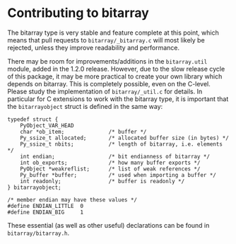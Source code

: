 Contributing to bitarray
========================

The bitarray type is very stable and feature complete at this point,
which means that pull requests to `bitarray/_bitarray.c` will most likely
be rejected, unless they improve readability and performance.

There may be room for improvements/additions in the `bitarray.util` module,
added in the 1.2.0 release.  However, due to the slow release cycle of this
package, it may be more practical to create your own library which depends
on bitarray.  This is completely possible, even on the C-level.  Please
study the implementation of `bitarray/_util.c` for details.  In particular for
C extensions to work with the bitarray type, it is important that
the `bitarrayobject` struct is defined in the same way:

    typedef struct {
        PyObject_VAR_HEAD
        char *ob_item;              /* buffer */
        Py_ssize_t allocated;       /* allocated buffer size (in bytes) */
        Py_ssize_t nbits;           /* length of bitarray, i.e. elements */
        int endian;                 /* bit endianness of bitarray */
        int ob_exports;             /* how many buffer exports */
        PyObject *weakreflist;      /* list of weak references */
        Py_buffer *buffer;          /* used when importing a buffer */
        int readonly;               /* buffer is readonly */
    } bitarrayobject;

    /* member endian may have these values */
    #define ENDIAN_LITTLE  0
    #define ENDIAN_BIG     1

These essential (as well as other useful) declarations can be found
in `bitarray/bitarray.h`.
